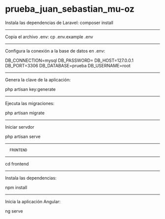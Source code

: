 # prueba_juan_sebastian_mu-oz

Instala las dependencias de Laravel:
composer install

--------------------------------------------------
Copia el archivo .env:
cp .env.example .env

-------------------------------------------------

Configura la conexión a la base de datos en .env:

DB_CONNECTION=mysql
DB_PASSWORD=
DB_HOST=127.0.0.1
DB_PORT=3306
DB_DATABASE=prueba
DB_USERNAME=root

--------------------------------------------------

Genera la clave de la aplicación:

php artisan key:generate

--------------------------------------------------
Ejecuta las migraciones:

php artisan migrate

--------------------------------------------------
Iniciar servdor

php artisan serve



---------------------------------------------------
      FRONTEND
--------------------------------------------------

cd frontend

--------------------------------------------------
Instala las dependencias:

npm install

-------------------------------------------------
Inicia la aplicación Angular:

ng serve












